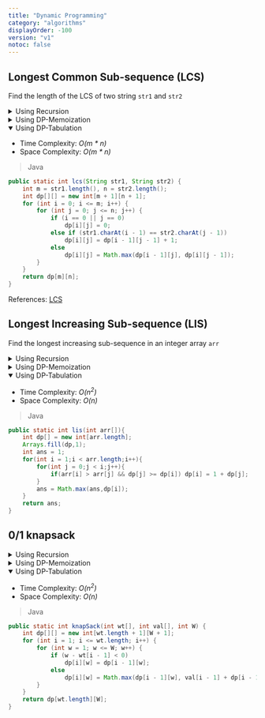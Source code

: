 ```yaml
---
title: "Dynamic Programming"
category: "algorithms"
displayOrder: -100
version: "v1"
notoc: false
---
```


## Longest Common Sub-sequence (LCS)
Find the length of the LCS of two string `str1` and `str2`

<details>
<Summary>Using Recursion</Summary>

- Time Complexity: *O(2<sup>n</sup>)*
- Space Complexity: *O(1)*

> Java

```java
public static int lcs(String str1, String str2, int m, int n) {
    if (m == 0 || n == 0)
        return 0;

    if (str1.charAt(m - 1) == str2.charAt(n - 1))
        return 1 + lcs(str1, str2, m - 1, n - 1);

    return Math.max(lcs(str1, str2, m, n - 1), lcs(str1, str2, m - 1, n));
}
```
</details>

<details>
<Summary>Using DP-Memoization</Summary>

- Time Complexity: *O(m * n)*
- Space Complexity: *O(m * n)*

> Java

```java
public static int lcs(String str1, String str2, int m, int n,int dp[][]) {
    if (m == 0 || n == 0)
        return 0;

    if (dp[m][n] != -1)
        return dp[m][n];

    if (str1.charAt(m - 1) == str2.charAt(n - 1))
        return dp[m][n] = 1 + lcs(str1, str2, m - 1, n - 1,dp);

    return dp[m][n] = Math.max(lcs(str1, str2, m, n - 1,dp), lcs(str1, str2, m - 1, n,dp));
}
```
</details>

<details open>
<Summary>Using DP-Tabulation</Summary>

- Time Complexity: *O(m * n)*
- Space Complexity: *O(m * n)*

> Java

```java
public static int lcs(String str1, String str2) {
    int m = str1.length(), n = str2.length();
    int dp[][] = new int[m + 1][n + 1];
    for (int i = 0; i <= m; i++) {
        for (int j = 0; j <= n; j++) {
            if (i == 0 || j == 0)
                dp[i][j] = 0;
            else if (str1.charAt(i - 1) == str2.charAt(j - 1))
                dp[i][j] = dp[i - 1][j - 1] + 1;
            else
                dp[i][j] = Math.max(dp[i - 1][j], dp[i][j - 1]);
        }
    }
    return dp[m][n];
}
```
</details>

References: [LCS](https://www.geeksforgeeks.org/longest-common-subsequence-dp-4/)

## Longest Increasing Sub-sequence (LIS)
Find the longest increasing sub-sequence in an integer array `arr`

<details>
<Summary>Using Recursion</Summary>

- Time Complexity: *O(2<sup>n</sup>)*
- Space Complexity: *O(1)*

> Java

```java
public class Solution 
{
    private static int ans;
    private static int helper(int arr[],int n){
        if(n == 0) return 1;
        int meh = 1;
        for(int i = 0;i < n;i++){
            int res = helper(arr,i);
            if(arr[n] > arr[i] && res >= meh) meh = 1 + res;
        }
        ans = Math.max(ans,meh);
        return meh;
    }
    public static int lis(int arr[]){
        ans = 1;
        helper(arr,arr.length - 1);
        return ans;
    }
}
```
</details>

<details>
<Summary>Using DP-Memoization</Summary>

- Time Complexity: *O(n<sup>2</sup>)*
- Space Complexity: *O(n)*

> Java

```java
public class Solution 
{
    private static int ans;
    private static int helper(int arr[],int n,int dp[]){
        if(dp[n] != 1) return dp[n];
        for(int i = 0;i < n;i++){
            int res = helper(arr,i,dp);
            if(arr[n] > arr[i] && res >= dp[n]) dp[n] = 1 + res;
        }
        ans = Math.max(ans,dp[n]);
        return dp[n];
    }
    public static int lis(int arr[]){
        int dp[] = new int[arr.length];
        Arrays.fill(dp,1);
        ans = 1;
        helper(arr,arr.length - 1,dp);
        return ans;
    }
}
```
</details>

<details open>
<Summary>Using DP-Tabulation</Summary>

- Time Complexity: *O(n<sup>2</sup>)*
- Space Complexity: *O(n)*

> Java

```java
public static int lis(int arr[]){
    int dp[] = new int[arr.length];
    Arrays.fill(dp,1);
    int ans = 1;
    for(int i = 1;i < arr.length;i++){
        for(int j = 0;j < i;j++){
            if(arr[i] > arr[j] && dp[j] >= dp[i]) dp[i] = 1 + dp[j];
        }
        ans = Math.max(ans,dp[i]);
    }
    return ans;
}
```
</details>



## 0/1 knapsack

<details>
<Summary>Using Recursion</Summary>

- Time Complexity: *O(2<sup>n</sup>)*
- Space Complexity: *O(1)*

> Java

```java
class Solution 
{ 
    private static int helper(int wt[],int val[],int i,int w){
        if(i == 0){
            if(w - wt[i] >= 0) return val[i];
            else return 0;
        }
        if(w - wt[i] >= 0){
            return Math.max(helper(wt,val,i - 1,w),val[i] + helper(wt,val,i - 1,w - wt[i]));
        }
        else{
            return helper(wt,val,i - 1,w);
        }
    } 
    public static int knapSack(int W, int wt[], int val[], int n) 
    { 
        return helper(wt,val,wt.length - 1,W);
    } 
}
```
</details>

<details>
<Summary>Using DP-Memoization</Summary>

- Time Complexity: *O(n<sup>2</sup>)*
- Space Complexity: *O(n)*

> Java

```java
class Solution 
{ 
    private static int helper(int wt[],int val[],int i,int w,int dp[][]){
        if(i == 0){
            if(w - wt[i] >= 0) return dp[i][w] = val[i];
            else return dp[i][w] = 0;
        }
        if(dp[i][w] != 0) return dp[i][w];
        if(w - wt[i] >= 0){
            return dp[i][w] = Math.max(helper(wt,val,i - 1,w,dp),val[i] + helper(wt,val,i - 1,w - wt[i],dp));
        }
        else{
            return dp[i][w] = helper(wt,val,i - 1,w,dp);
        }
    } 
    public static int knapSack(int W, int wt[], int val[]) 
    { 
        int dp[][] = new int[wt.length + 1][W + 1];
        return helper(wt,val,wt.length - 1,W,dp);
    } 
}
```
</details>

<details open>
<Summary>Using DP-Tabulation</Summary>

- Time Complexity: *O(n<sup>2</sup>)*
- Space Complexity: *O(n)*

> Java

```java
public static int knapSack(int wt[], int val[], int W) {
    int dp[][] = new int[wt.length + 1][W + 1];
    for (int i = 1; i <= wt.length; i++) {
        for (int w = 1; w <= W; w++) {
            if (w - wt[i - 1] < 0)
                dp[i][w] = dp[i - 1][w];
            else
                dp[i][w] = Math.max(dp[i - 1][w], val[i - 1] + dp[i - 1][w - wt[i - 1]]);
        }
    }
    return dp[wt.length][W];
}
```
</details>